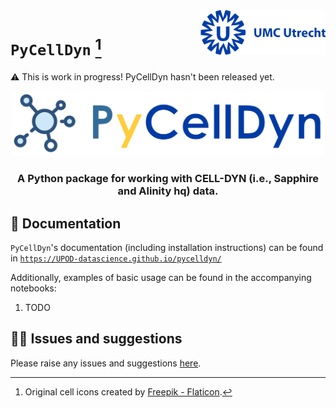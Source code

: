 <img src="./multimedia/umc_utrecht.png?raw=true" width=200 align="right">

# `PyCellDyn` [^1]

⚠ This is work in progress! PyCellDyn hasn't been released yet.

<p align="center">
  <img src="./multimedia/pycelldyn_logo.png?raw=true" width="500" />
</p>

<h3 align=center>A Python package for working with CELL-DYN (i.e., Sapphire and Alinity hq) data.</h3>

 
## 📖 Documentation
`PyCellDyn`'s documentation (including installation instructions) can be found in [`https://UPOD-datascience.github.io/pycelldyn/`](https://UPOD-datascience.github.io/pycelldyn/)

Additionally, examples of basic usage can be found in the accompanying notebooks:

1. TODO

## 👨‍🔧 Issues and suggestions
Please raise any issues and suggestions [here](https://github.com/UPOD-datascience/pycelldyn/issues).

[^1]: Original cell icons created by [Freepik - Flaticon](https://www.flaticon.com/free-icons/cell).